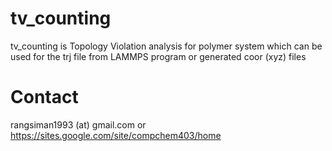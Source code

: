 # tv_counting
tv_counting is Topology Violation analysis for polymer system which can be used for the trj file from LAMMPS program or generated coor (xyz) files

# Contact
rangsiman1993 (at) gmail.com or https://sites.google.com/site/compchem403/home

